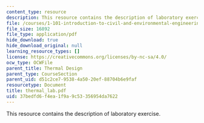 ```yaml
---
content_type: resource
description: This resource contains the description of laboratory exercise.
file: /courses/1-101-introduction-to-civil-and-environmental-engineering-design-i-fall-2005/37bedfd6f4ea1f9a9c53356954da7622_thermal_lab.pdf
file_size: 16892
file_type: application/pdf
hide_download: true
hide_download_original: null
learning_resource_types: []
license: https://creativecommons.org/licenses/by-nc-sa/4.0/
ocw_type: OCWFile
parent_title: Thermal Design
parent_type: CourseSection
parent_uid: d51c2ce7-9538-4a50-20ef-88704b6e9faf
resourcetype: Document
title: thermal_lab.pdf
uid: 37bedfd6-f4ea-1f9a-9c53-356954da7622
---
```

This resource contains the description of laboratory exercise.